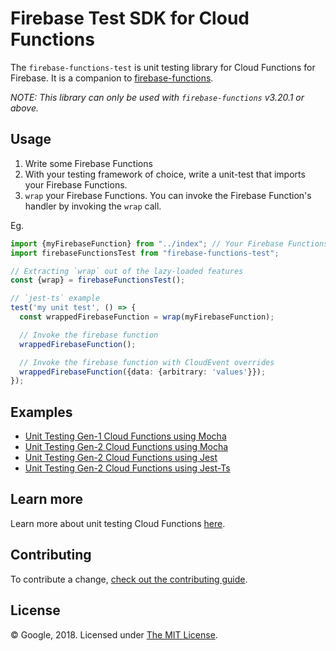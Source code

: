 # Firebase Test SDK for Cloud Functions

The `firebase-functions-test` is unit testing library for Cloud Functions for Firebase. It is a companion to [firebase-functions](https://github.com/Firebase/firebase-functions).

_NOTE: This library can only be used with `firebase-functions` v3.20.1 or above._

## Usage

1. Write some Firebase Functions
2. With your testing framework of choice, write a unit-test that imports your Firebase Functions.
3. `wrap` your Firebase Functions. You can invoke the Firebase Function's handler by invoking the `wrap` call.

Eg.

```typescript
import {myFirebaseFunction} from "../index"; // Your Firebase Functions
import firebaseFunctionsTest from "firebase-functions-test";

// Extracting `wrap` out of the lazy-loaded features
const {wrap} = firebaseFunctionsTest();

// `jest-ts` example
test('my unit test', () => {
  const wrappedFirebaseFunction = wrap(myFirebaseFunction);

  // Invoke the firebase function
  wrappedFirebaseFunction();

  // Invoke the firebase function with CloudEvent overrides
  wrappedFirebaseFunction({data: {arbitrary: 'values'}});
});
```

## Examples

* [Unit Testing Gen-1 Cloud Functions using Mocha](https://github.com/firebase/functions-samples/tree/main/quickstarts/uppercase/functions)
* [Unit Testing Gen-2 Cloud Functions using Mocha](https://github.com/firebase/functions-samples/tree/main/2nd-gen/test-functions-mocha/functions)
* [Unit Testing Gen-2 Cloud Functions using Jest](https://github.com/firebase/functions-samples/tree/main/2nd-gen/test-functions-jest/functions)
* [Unit Testing Gen-2 Cloud Functions using Jest-Ts](https://github.com/firebase/functions-samples/tree/main/2nd-gen/test-functions-jest-ts/functions)

## Learn more

Learn more about unit testing Cloud Functions [here](https://firebase.google.com/docs/functions/unit-testing).

## Contributing

To contribute a change, [check out the contributing guide](.github/CONTRIBUTING.md).

## License

© Google, 2018. Licensed under [The MIT License](LICENSE).
